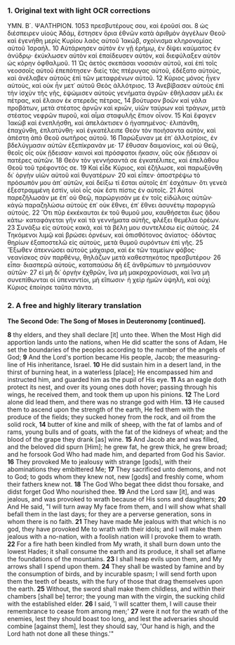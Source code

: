 ### 1. Original text with light OCR corrections

YMN. B´. ΨΑΛΤΗΡΙΟΝ. 1053
πρεσβυτέρους σου, καὶ ἐροῦσί σοι. 8
ὡς διέσπειρεν υἱοὺς Ἀδάμ, ἔστησεν ὅρια ἐθνῶν κατὰ ἀριθμὸν ἀγγέλων Θεοῦ· καὶ ἐγενήθη μερὶς Κυρίου λαὸς αὐτοῦ Ἰακώβ, σχοίνισμα κληρονομίας αὐτοῦ Ἰσραήλ. 10
Αὐτάρκησεν αὐτὸν ἐν γῇ ἐρήμῳ, ἐν δίψει καύματος ἐν ἀνύδρῳ· ἐκύκλωσεν αὐτὸν καὶ ἐπαίδευσεν αὐτὸν, καὶ διεφύλαξεν αὐτὸν ὡς κόρην ὀφθαλμοῦ. 11
Ὡς ἀετὸς σκεπάσαι νοσσιὰν αὐτοῦ, καὶ ἐπὶ τοῖς νεοσσοῖς αὐτοῦ ἐπεπότησεν· διείς τὰς πτέρυγας αὐτοῦ, ἐδέξατο αὐτοὺς, καὶ ἀνέλαβεν αὐτοὺς ἐπὶ τῶν μεταφρένων αὐτοῦ. 12
Κύριος μόνος ἦγεν αὐτοὺς, καὶ οὐκ ἦν μετ᾿ αὐτοῦ Θεὸς ἀλλότριος. 13
Ἀνεβίβασεν αὐτοὺς ἐπὶ τὴν ἰσχὺν τῆς γῆς, ἐψώμισεν αὐτοὺς γενήματα ἀγρῶν· ἐθήλασαν μέλι ἐκ πέτρας, καὶ ἔλαιον ἐκ στερεᾶς πέτρας, 14
βούτυρον βοῶν καὶ γάλα προβάτων, μετὰ στέατος ἀρνῶν καὶ κριῶν, υἱῶν ταύρων καὶ τράγων, μετὰ στέατος νεφρῶν πυροῦ, καὶ αἷμα σταφυλῆς ἔπιον οἶνον. 15
Καὶ ἔφαγεν Ἰακὼβ καὶ ἐνεπλήσθη, καὶ ἀπελάκτισεν ὁ ἠγαπημένος· ἐλιπάνθη, ἐπαχύνθη, ἐπλατύνθη· καὶ ἐγκατέλειπε Θεὸν τὸν ποιήσαντα αὐτὸν, καὶ ἀπέστη ἀπὸ Θεοῦ σωτῆρος αὐτοῦ. 16
Παρώξυναν με ἐπ᾿ ἀλλοτρίοις, ἐν βδελύγμασιν αὐτῶν ἐξεπίκρανάν με· 17
ἔθυσαν δαιμονίοις, καὶ οὐ Θεῷ, θεοῖς οἷς οὐκ ᾔδεισαν· καινοὶ καὶ πρόσφατοι ἤκασιν, οὓς οὐκ ᾔδεισαν οἱ πατέρες αὐτῶν. 18
Θεὸν τὸν γεννήσαντά σε ἐγκατέλιπες, καὶ ἐπελάθου Θεοῦ τοῦ τρέφοντός σε. 19
Καὶ εἶδε Κύριος, καὶ ἐζήλωσε, καὶ παρωξύνθη δι᾿ ὀργὴν υἱῶν αὐτοῦ καὶ θυγατέρων· 20
καὶ εἶπεν· ἀποστρέψω τὸ πρόσωπόν μου ἀπ᾿ αὐτῶν, καὶ δείξω τί ἔσται αὐτοῖς ἐπ᾿ ἐσχάτων· ὅτι γενεὰ ἐξεστραμμένη ἐστὶν, υἱοὶ οἷς οὐκ ἔστι πίστις ἐν αὐτοῖς. 21
Αὐτοὶ παρεζήλωσάν με ἐπ᾿ οὐ Θεῷ, παρώργισάν με ἐν τοῖς εἰδώλοις αὐτῶν· κἀγὼ παραζηλώσω αὐτοὺς ἐπ᾿ οὐκ ἔθνει, ἐπ᾿ ἔθνει ἀσυνέτῳ παροργιῶ αὐτούς. 22
Ὅτι πῦρ ἐκκέκαυται ἐκ τοῦ θυμοῦ μου, καυθήσεται ἕως ᾅδου κάτω· καταφάγεται γῆν καὶ τὰ γεννήματα αὐτῆς, φλέξει θεμέλια ὀρέων. 23
Συνάξω εἰς αὐτοὺς κακὰ, καὶ τὰ βέλη μου συντελέσω εἰς αὐτούς. 24
Τηκόμενοι λιμῷ καὶ βρώσει ὀρνέων, καὶ ὀπισθότονος ἀνίατος· ὀδόντας θηρίων ἐξαποστελῶ εἰς αὐτοὺς, μετὰ θυμοῦ συρόντων ἐπὶ γῆς. 25
Ἔξωθεν ἀτεκνώσει αὐτοὺς μάχαιρα, καὶ ἐκ τῶν ταμείων φόβος· νεανίσκος σὺν παρθένῳ, θηλάζων μετὰ καθεστηκότος πρεσβυτέρου· 26
εἶπα· διασπερῶ αὐτοὺς, καταπαύσω δὴ ἐξ ἀνθρώπων τὸ μνημόσυνον αὐτῶν· 27
εἰ μὴ δι᾿ ὀργὴν ἐχθρῶν, ἵνα μὴ μακροχρονίσωσι, καὶ ἵνα μὴ συνεπίθωνται οἱ ὑπεναντίοι, μὴ εἴπωσιν· ἡ χεὶρ ἡμῶν ὑψηλὴ, καὶ οὐχὶ Κύριος ἐποίησε ταῦτα πάντα.

### 2. A free and highly literary translation

**The Second Ode: The Song of Moses in Deuteronomy [continued].**

**8** thy elders, and they shall declare [it] unto thee.
    When the Most High did apportion lands unto the nations,
    when He did scatter the sons of Adam,
    He set the boundaries of the peoples according to the number of the angels of God;
**9** And the Lord's portion became His people, Jacob;
    the measuring-line of His inheritance, Israel.
**10** He did sustain him in a desert land,
    in the thirst of burning heat, in a waterless [place];
    He encompassed him and instructed him,
    and guarded him as the pupil of His eye.
**11** As an eagle doth protect its nest,
    and over its young ones doth hover;
    passing through his wings, he received them,
    and took them up upon his pinions.
**12** The Lord alone did lead them,
    and there was no strange god with Him.
**13** He caused them to ascend upon the strength of the earth,
    He fed them with the produce of the fields;
    they sucked honey from the rock,
    and oil from the solid rock,
**14** butter of kine and milk of sheep,
    with the fat of lambs and of rams,
    young bulls and of goats,
    with the fat of the kidneys of wheat;
    and the blood of the grape they drank [as] wine.
**15** And Jacob ate and was filled,
    and the beloved did spurn [Him];
    he grew fat, he grew thick, he grew broad;
    and he forsook God Who had made him,
    and departed from God his Savior.
**16** They provoked Me to jealousy with strange [gods],
    with their abominations they embittered Me;
**17** They sacrificed unto demons, and not to God;
    to gods whom they knew not,
    new [gods] and freshly come, whom their fathers knew not.
**18** The God Who begat thee didst thou forsake,
    and didst forget God Who nourished thee.
**19** And the Lord saw [it], and was jealous,
    and was provoked to wrath because of His sons and daughters;
**20** And He said, "I will turn away My face from them,
    and I will show what shall befall them in the last days;
    for they are a perverse generation,
    sons in whom there is no faith.
**21** They have made Me jealous with that which is no god,
    they have provoked Me to wrath with their idols;
    and I will make them jealous with a no-nation,
    with a foolish nation will I provoke them to wrath.
**22** For a fire hath been kindled from My wrath,
    it shall burn down unto the lowest Hades;
    it shall consume the earth and its produce,
    it shall set aflame the foundations of the mountains.
**23** I shall heap evils upon them,
    and My arrows shall I spend upon them.
**24** They shall be wasted by famine and by the consumption of birds,
    and by incurable spasm;
    I will send forth upon them the teeth of beasts,
    with the fury of those that drag themselves upon the earth.
**25** Without, the sword shall make them childless,
    and within their chambers [shall be] terror;
    the young man with the virgin,
    the sucking child with the established elder.
**26** I said, 'I will scatter them,
    I will cause their remembrance to cease from among men;'
**27** were it not for the wrath of the enemies,
    lest they should boast too long,
    and lest the adversaries should combine [against them],
    lest they should say, 'Our hand is high,
    and the Lord hath not done all these things.'"
